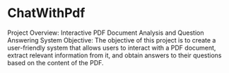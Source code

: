 # ChatWithPdf
Project Overview: Interactive PDF Document Analysis and Question Answering System  Objective: The objective of this project is to create a user-friendly system that allows users to interact with a PDF document, extract relevant information from it, and obtain answers to their questions based on the content of the PDF.
